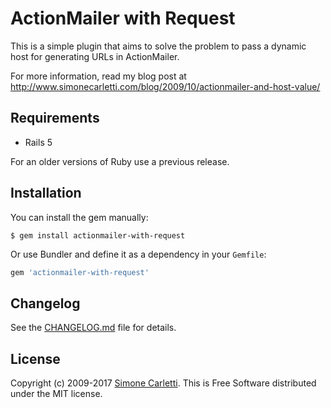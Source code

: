 # ActionMailer with Request

This is a simple plugin that aims to solve the problem to pass a dynamic host for generating URLs in ActionMailer.

For more information, read my blog post at 
http://www.simonecarletti.com/blog/2009/10/actionmailer-and-host-value/


## Requirements

- Rails 5

For an older versions of Ruby use a previous release.


## Installation

You can install the gem manually:

```shell
$ gem install actionmailer-with-request
```

Or use Bundler and define it as a dependency in your `Gemfile`:

```ruby
gem 'actionmailer-with-request'
```


## Changelog

See the [CHANGELOG.md](CHANGELOG.md) file for details.


## License

Copyright (c) 2009-2017 [Simone Carletti](https://simonecarletti.com/). This is Free Software distributed under the MIT license.
